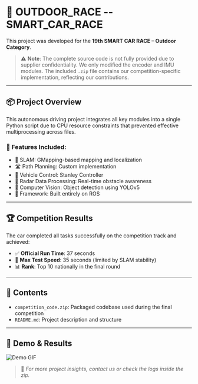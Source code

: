 # 🏁 OUTDOOR_RACE -- SMART_CAR_RACE

This project was developed for the **19th SMART CAR RACE – Outdoor Category**.

> ⚠️ **Note**: The complete source code is not fully provided due to supplier confidentiality. We only modified the encoder and IMU modules. The included `.zip` file contains our competition-specific implementation, reflecting our contributions.

---

## 📦 Project Overview

This autonomous driving project integrates all key modules into a single Python script due to CPU resource constraints that prevented effective multiprocessing across files.

### 🔧 Features Included:
- 🧭 SLAM: GMapping-based mapping and localization
- 🛣️ Path Planning: Custom implementation
- 🚗 Vehicle Control: Stanley Controller
- 📡 Radar Data Processing: Real-time obstacle awareness
- 🎯 Computer Vision: Object detection using YOLOv5
- 🔄 Framework: Built entirely on ROS

---

## 🏆 Competition Results

The car completed all tasks successfully on the competition track and achieved:

- ✅ **Official Run Time**: 37 seconds  
- 🚀 **Max Test Speed**: 35 seconds (limited by SLAM stability)  
- 📊 **Rank**: Top 10 nationally in the final round

---

## 📁 Contents

- `competition_code.zip`: Packaged codebase used during the final competition
- `README.md`: Project description and structure

---

## 📸 Demo & Results

![Demo GIF](media/outdoor_race_demo.gif)

> 🔗 *For more project insights, contact us or check the logs inside the zip.*

